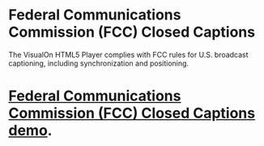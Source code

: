 # Federal Communications Commission (FCC) Closed Captions
The VisualOn HTML5 Player complies with FCC rules for U.S. broadcast captioning, including synchronization and positioning.



# [Federal Communications Commission (FCC) Closed Captions demo](https://www.visualon.com/index.php/html5-player-fcc-demo/).
